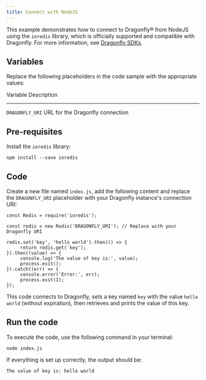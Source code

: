 ```yaml
---
title: Connect with NodeJS
---
```


This example demonstrates how to connect to Dragonfly® from NodeJS using
the `ioredis` library, which is officially supported and compatible with
Dragonfly. For more information, see [Dragonfly
SDKs](https://www.dragonflydb.io/docs/development/sdks).

## Variables

Replace the following placeholders in the code sample with the
appropriate values:

  Variable          Description
  ----------------- ----------------------------------
  `DRAGONFLY_URI`   URL for the Dragonfly connection

## Pre-requisites

Install the `ioredis` library:

``` 
npm install --save ioredis
```

## Code

Create a new file named `index.js`, add the following content and
replace the `DRAGONFLY_URI` placeholder with your Dragonfly instance\'s
connection URI:

``` 
const Redis = require('ioredis');

const redis = new Redis('DRAGONFLY_URI'); // Replace with your Dragonfly URI

redis.set('key', 'hello world').then(() => {
     return redis.get('key');
}).then((value) => {
     console.log('The value of key is:', value);
     process.exit();
}).catch((err) => {
     console.error('Error:', err);
     process.exit(1);
});
```

This code connects to Dragonfly, sets a key named `key` with the value
`hello world` (without expiration), then retrieves and prints the value
of this key.

## Run the code

To execute the code, use the following command in your terminal:

``` 
node index.js
```

If everything is set up correctly, the output should be:

``` 
The value of key is: hello world
```
